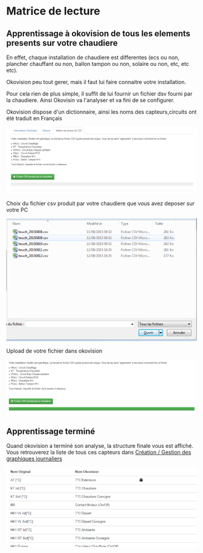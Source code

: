# Matrice de lecture

## Apprentissage à okovision de tous les elements presents sur votre chaudiere

En effet, chaque installation de chaudiere est differentes (ecs ou non, plancher chauffant ou non, ballon tampon ou non, solaire ou non, etc, etc etc).

Okovision peu tout gerer, mais il faut lui faire connaitre votre installation.

Pour cela rien de plus simple, il suffit de lui fournir un fichier dsv fourni par la chaudiere. Ainsi Okovisin va l'analyser et va fini de se configurer.

Okovision dispose d'un dictionnaire, ainsi les noms des capteurs,circuits ont été traduit en Français

![](/wiki/oko/w-0140-oko.png)

Choix du fichier csv produit par votre chaudiere que vous avez deposer sur votre PC

![](/wiki/oko/w-0150-oko.png)

Upload de votre fichier dans okovision

![](/wiki/oko/w-0160-oko.png)

## Apprentissage terminé

Quand okovision a terminé son analyse, la structure finale vous est affiché. 
Vous retrouverez la liste de tous ces capteurs dans [Création / Gestion des graphiques journaliers](/md/manageGraphics.md) 

![](/wiki/oko/w-0170-oko.png)